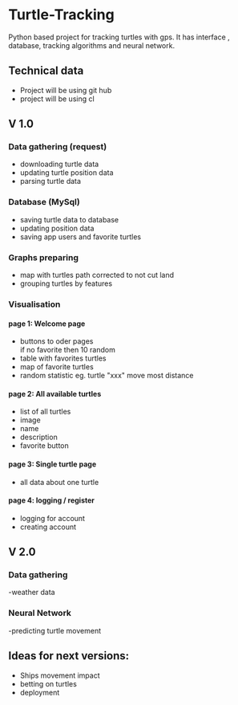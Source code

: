 # Turtle-Tracking
Python based project for tracking turtles with gps. It has interface , database, tracking 
algorithms and neural network. 

## Technical data
- Project will be using git hub
- project will be using cl

## V 1.0
### Data gathering (request)
- downloading turtle data
- updating turtle position data
- parsing turtle data
### Database (MySql)
- saving turtle data to database
- updating position data
- saving app users and favorite turtles 
### Graphs preparing
- map with turtles path corrected to not cut land
- grouping turtles by features
### Visualisation 
#### page 1: Welcome page
- buttons to oder pages\
if no favorite then 10 random
- table with favorites turtles
- map of favorite turtles
- random statistic eg. turtle "xxx" move most distance
#### page 2: All available turtles
- list of all turtles 
- image 
- name 
- description 
- favorite button
#### page 3: Single turtle page
- all data about one turtle
#### page 4: logging / register
- logging for account
- creating account

## V 2.0
### Data gathering 
-weather data
### Neural Network
-predicting turtle movement

## Ideas for next versions:
- Ships movement impact
- betting on turtles
- deployment 
